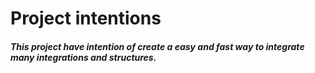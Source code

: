 # Project intentions
##### This project have intention of create a easy and fast way to integrate many integrations and structures.